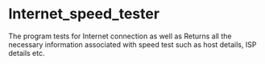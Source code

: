# Internet_speed_tester
The program tests for Internet connection as well as Returns all the necessary information associated with speed test such as host details, ISP details etc.
